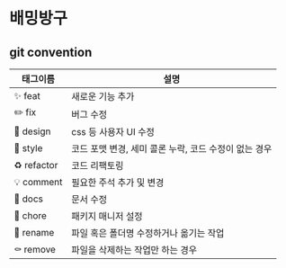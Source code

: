 # 배밍방구

## git convention

| 태그이름    | 설명                                                  |
| ----------- | ----------------------------------------------------- |
| ✨ feat     | 새로운 기능 추가                                      |
| ✏️ fix      | 버그 수정                                             |
| 💫 design   | css 등 사용자 UI 수정                                 |
| 💄 style    | 코드 포맷 변경, 세미 콜론 누락, 코드 수정이 없는 경우 |
| ♻️ refactor | 코드 리팩토링                                         |
| 💡 comment  | 필요한 주석 추가 및 변경                              |
| 📝 docs     | 문서 수정                                             |
| 🚀 chore    | 패키지 매니저 설정                                    |
| 🚚 rename   | 파일 혹은 폴더명 수정하거나 옮기는 작업               |
| ⚰️ remove   | 파일을 삭제하는 작업만 하는 경우                      |
